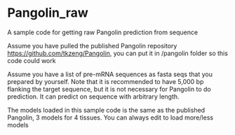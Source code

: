 # Pangolin_raw
A sample code for getting raw Pangolin prediction from sequence

Assume you have pulled the published Pangolin repository https://github.com/tkzeng/Pangolin, you can put it in /pangolin folder so this code could work

Assume you have a list of pre-mRNA sequences as fasta seqs that you prepared by yourself. Note that it is recommended to have 5,000 bp flanking the target sequence, but it is not necessary for Pangolin to do prediction. It can predict on sequence with arbitrary length.

The models loaded in this sample code is the same as the published Pangolin, 3 models for 4 tissues. You can always edit to load more/less models

